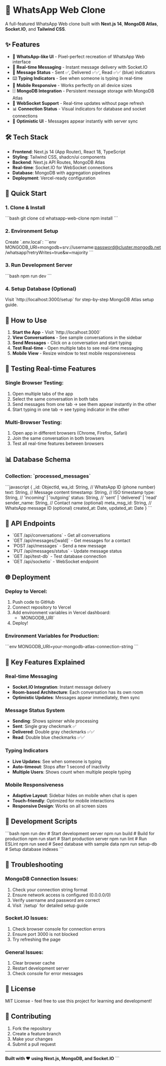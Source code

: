 # 🚀 WhatsApp Web Clone

A full-featured WhatsApp Web clone built with **Next.js 14**, **MongoDB Atlas**, **Socket.IO**, and **Tailwind CSS**.

## ✨ Features

- 📱 **WhatsApp-like UI** - Pixel-perfect recreation of WhatsApp Web interface
- 💬 **Real-time Messaging** - Instant message delivery with Socket.IO
- 🔄 **Message Status** - Sent ✅, Delivered ✅✅, Read ✅✅ (blue) indicators
- ⌨️ **Typing Indicators** - See when someone is typing in real-time
- 📱 **Mobile Responsive** - Works perfectly on all device sizes
- 🗄️ **MongoDB Integration** - Persistent message storage with MongoDB Atlas
- 🔌 **WebSocket Support** - Real-time updates without page refresh
- 📊 **Connection Status** - Visual indicators for database and socket connections
- 🎯 **Optimistic UI** - Messages appear instantly with server sync

## 🛠️ Tech Stack

- **Frontend**: Next.js 14 (App Router), React 18, TypeScript
- **Styling**: Tailwind CSS, shadcn/ui components
- **Backend**: Next.js API Routes, MongoDB Atlas
- **Real-time**: Socket.IO for WebSocket connections
- **Database**: MongoDB with aggregation pipelines
- **Deployment**: Vercel-ready configuration

## 🚀 Quick Start

### 1. Clone & Install
\`\`\`bash
git clone <your-repo>
cd whatsapp-web-clone
npm install
\`\`\`

### 2. Environment Setup
Create \`.env.local\`:
\`\`\`env
MONGODB_URI=mongodb+srv://username:password@cluster.mongodb.net/whatsapp?retryWrites=true&w=majority
\`\`\`

### 3. Run Development Server
\`\`\`bash
npm run dev
\`\`\`

### 4. Setup Database (Optional)
Visit \`http://localhost:3000/setup\` for step-by-step MongoDB Atlas setup guide.

## 📱 How to Use

1. **Start the App** - Visit \`http://localhost:3000\`
2. **View Conversations** - See sample conversations in the sidebar
3. **Send Messages** - Click on a conversation and start typing
4. **Test Real-time** - Open multiple tabs to see real-time messaging
5. **Mobile View** - Resize window to test mobile responsiveness

## 🧪 Testing Real-time Features

### Single Browser Testing:
1. Open multiple tabs of the app
2. Select the same conversation in both tabs
3. Send messages from one tab → see them appear instantly in the other
4. Start typing in one tab → see typing indicator in the other

### Multi-Browser Testing:
1. Open app in different browsers (Chrome, Firefox, Safari)
2. Join the same conversation in both browsers
3. Test all real-time features between browsers

## 📊 Database Schema

### Collection: \`processed_messages\`
\`\`\`javascript
{
  _id: ObjectId,
  wa_id: String,           // WhatsApp ID (phone number)
  text: String,            // Message content
  timestamp: String,       // ISO timestamp
  type: String,            // 'incoming' | 'outgoing'
  status: String,          // 'sent' | 'delivered' | 'read'
  sender_name: String,     // Contact name (optional)
  meta_msg_id: String,     // WhatsApp message ID (optional)
  created_at: Date,
  updated_at: Date
}
\`\`\`

## 🔌 API Endpoints

- \`GET /api/conversations\` - Get all conversations
- \`GET /api/messages/[waId]\` - Get messages for a contact
- \`POST /api/messages\` - Send a new message
- \`PUT /api/messages/status\` - Update message status
- \`GET /api/test-db\` - Test database connection
- \`GET /api/socketio\` - WebSocket endpoint

## 🌐 Deployment

### Deploy to Vercel:
1. Push code to GitHub
2. Connect repository to Vercel
3. Add environment variables in Vercel dashboard:
   - \`MONGODB_URI\`
4. Deploy!

### Environment Variables for Production:
\`\`\`env
MONGODB_URI=your-mongodb-atlas-connection-string
\`\`\`

## 🎯 Key Features Explained

### Real-time Messaging
- **Socket.IO Integration**: Instant message delivery
- **Room-based Architecture**: Each conversation has its own room
- **Optimistic Updates**: Messages appear immediately, then sync

### Message Status System
- **Sending**: Shows spinner while processing
- **Sent**: Single gray checkmark ✅
- **Delivered**: Double gray checkmarks ✅✅
- **Read**: Double blue checkmarks ✅✅

### Typing Indicators
- **Live Updates**: See when someone is typing
- **Auto-timeout**: Stops after 1 second of inactivity
- **Multiple Users**: Shows count when multiple people typing

### Mobile Responsiveness
- **Adaptive Layout**: Sidebar hides on mobile when chat is open
- **Touch-friendly**: Optimized for mobile interactions
- **Responsive Design**: Works on all screen sizes

## 🔧 Development Scripts

\`\`\`bash
npm run dev          # Start development server
npm run build        # Build for production
npm run start        # Start production server
npm run lint         # Run ESLint
npm run seed         # Seed database with sample data
npm run setup-db     # Setup database indexes
\`\`\`

## 🐛 Troubleshooting

### MongoDB Connection Issues:
1. Check your connection string format
2. Ensure network access is configured (0.0.0.0/0)
3. Verify username and password are correct
4. Visit \`/setup\` for detailed setup guide

### Socket.IO Issues:
1. Check browser console for connection errors
2. Ensure port 3000 is not blocked
3. Try refreshing the page

### General Issues:
1. Clear browser cache
2. Restart development server
3. Check console for error messages

## 📝 License

MIT License - feel free to use this project for learning and development!

## 🤝 Contributing

1. Fork the repository
2. Create a feature branch
3. Make your changes
4. Submit a pull request

---

**Built with ❤️ using Next.js, MongoDB, and Socket.IO**
\`\`\`
